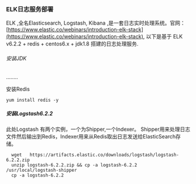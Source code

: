 ### ELK日志服务部署

ELK ,全名Elasticsearch, Logstash, Kibana ,是一套日志实时处理系统。官网：[https://www.elastic.co/webinars/introduction-elk-stack](https://www.elastic.co/webinars/introduction-elk-stack), 以下是基于 ELK v6.2.2 + redis + centos6.x + jdk1.8   搭建的日志处理服务.

###### 安装JDK

........

安装Redis

    yum install redis -y

##### 安装Logstash6.2.2

此处Logstash 有两个实例，一个为Shipper,一个Indexer。 Shipper用来处理日志文件然后输出到Redis，Indexer用来从Redis取出日志发送给ElasticSearch存储。

```
  wget   https://artifacts.elastic.co/downloads/logstash/logstash-6.2.2.zip
  unzip logstash-6.2.2.zip && cp -a logstash-6.2.2 /usr/local/logstash-shipper
  cp -a logstash-6.2.2
```



